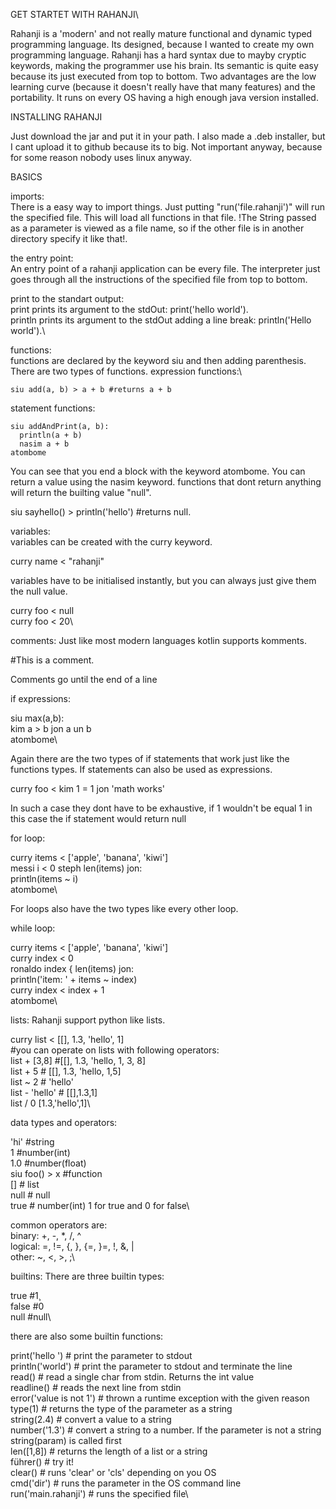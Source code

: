 GET STARTET WITH RAHANJI\

Rahanji is a 'modern' and not really mature functional and dynamic typed  programming language.
Its designed, because I wanted to create my own programming language.
Rahanji has a hard syntax due to mayby cryptic keywords, making the programmer use his brain.
Its semantic is quite easy because its just executed from top to bottom. 
Two advantages are the low learning curve (because it doesn't really have that many features) and the portability.
It runs on every OS having a high enough java version installed.

INSTALLING RAHANJI

Just download the jar and put it in your path. 
I also made a .deb installer, but I cant upload it to github because its to big.
Not important anyway, because for some reason nobody uses linux anyway.

BASICS

imports:\
There is a easy way to import things. Just putting "run('file.rahanji')" will run the specified file. This will load all functions in that file.
!The String passed as a parameter is viewed as a file name, so if the other file is in another directory specify it like that!.

the entry point: \
An entry point of a rahanji application can be every file.
The interpreter just goes through all the instructions of the specified file from top to bottom.

print to the standart output:\
print prints its argument to the stdOut: print('hello world').\
println prints its argument to the stdOut adding a line break: println('Hello world').\


functions:\
functions are declared by the keyword siu and then adding parenthesis.\
There are two types of functions.
expression functions:\
```
siu add(a, b) > a + b #returns a + b
```
statement functions:
```
siu addAndPrint(a, b):
  println(a + b)
  nasim a + b
atombome
```
You can see that you end a block with the keyword atombome.
You can return a value using the nasim keyword.
functions that dont return anything will return the builting value "null".

siu sayhello() > println('hello') #returns null.


variables:\
variables can be created with the curry keyword.

curry name < "rahanji"

variables have to be initialised instantly, but you can always just give them the null value.

curry foo < null\
curry foo < 20\


comments:
Just like most modern languages kotlin supports komments.

#This is a comment.

Comments go until the end of a line


if expressions:

siu max(a,b):\
  kim a > b jon a un b\
atombome\

Again there are the two types of if statements that work just like the functions types.
If statements can also be used as expressions.

curry foo < kim 1 = 1 jon 'math works'

In such a case they dont have to be exhaustive, if 1 wouldn't be equal 1 in this case the if statement would return null


for loop:

curry items < ['apple', 'banana', 'kiwi']\
messi i < 0 steph len(items) jon:\
  println(items ~ i)\
atombome\

For loops also have the two types like every other loop.


while loop:

curry items < ['apple', 'banana', 'kiwi'] \
curry index < 0\
ronaldo index { len(items) jon:\
  println('item: ' + items ~ index)\
  curry index < index + 1\
atombome\


lists:
Rahanji support python like lists.

curry list < [[], 1.3, 'hello', 1]\
#you can operate on lists with following operators:\
list + [3,8] #[[], 1.3, 'hello, 1, 3, 8]\
list + 5 # [[], 1.3, 'hello, 1,5]\
list ~ 2 # 'hello'\
list - 'hello' # [[],1.3,1]\
list / 0 [1.3,'hello',1]\


data types and operators: 

'hi' #string\
1 #number(int)\
1.0 #number(float)\
siu foo() > x #function\
[] # list\
null # null\
true # number(int) 1 for true and 0 for false\

common operators are:\
binary: +, -, *, /, ^\
logical: =, !=, {, }, {=, }=, !, &, |\
other: ~, <, >, ;\


builtins:
There are three builtin types:

true #1¸\
false #0\
null #null\

there are also some builtin functions:

print('hello ') # print the parameter to stdout\
println('world') # print the parameter to stdout and terminate the line\
read() # read a single char from stdin. Returns the int value\
readline() # reads the next line from stdin\
error('value is not 1') # thrown a runtime exception with the given reason\
type(1) # returns the type of the parameter as a string\
string(2.4) # convert a value to a string\
number('1.3') # convert a string to a number. If the parameter is not a string string(param) is called first\
len([1,8]) # returns the length of a list or a string\
führer() # try it!\
clear() # runs 'clear' or 'cls' depending on you OS\
cmd('dir') # runs the parameter in the OS command line\
run('main.rahanji') #  runs the specified file\
